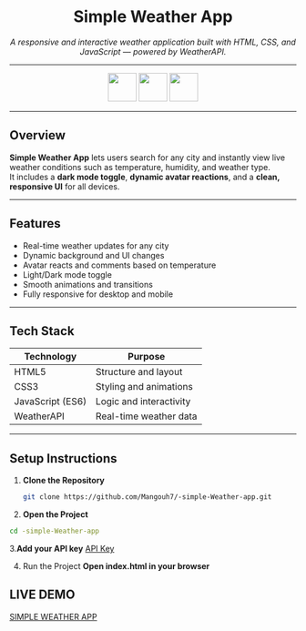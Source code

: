 <h1 align="center">Simple Weather App</h1>

<p align="center">
  <i>A responsive and interactive weather application built with HTML, CSS, and JavaScript — powered by WeatherAPI.</i>
</p>

---

<!-- Tech Logos -->
<p align="center">
  <img src="https://cdn.jsdelivr.net/gh/devicons/devicon/icons/html5/html5-original.svg" width="50" height="50" />
  <img src="https://cdn.jsdelivr.net/gh/devicons/devicon/icons/css3/css3-original.svg" width="50" height="50" />
  <img src="https://cdn.jsdelivr.net/gh/devicons/devicon/icons/javascript/javascript-original.svg" width="50" height="50" />
</p>

---

## Overview

**Simple Weather App** lets users search for any city and instantly view live weather conditions such as temperature, humidity, and weather type.  
It includes a **dark mode toggle**, **dynamic avatar reactions**, and a **clean, responsive UI** for all devices.

---

## Features

- Real-time weather updates for any city  
- Dynamic background and UI changes  
- Avatar reacts and comments based on temperature  
- Light/Dark mode toggle  
- Smooth animations and transitions  
- Fully responsive for desktop and mobile  

---

## Tech Stack

| Technology | Purpose |
|-------------|----------|
| HTML5 | Structure and layout |
| CSS3 | Styling and animations |
| JavaScript (ES6) | Logic and interactivity |
| WeatherAPI | Real-time weather data |

---

## Setup Instructions

1. **Clone the Repository**
   ```bash
   git clone https://github.com/Mangouh7/-simple-Weather-app.git

   ```
2. **Open the Project**
 ```bash
 cd -simple-Weather-app
 ```
3.**Add your API key**
  <a href="https://www.weatherapi.com/" target="_blank">API Key</a>

4. Run the Project
**Open index.html in your browser**

## LIVE DEMO 
<a href="https://mangouh7.github.io/-simple-Weather-app/" target="_blank">SIMPLE WEATHER APP</a>
   

    



   



